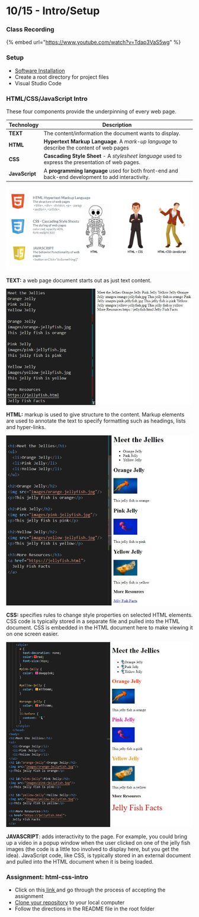 # 10/15 - Intro/Setup

### Class Recording 

{% embed url="https://www.youtube.com/watch?v=Tdap3VaS5wg" %}

### Setup

* [Software Installation](appendix/software-installation.md)
* Create a root directory for project files
* Visual Studio Code

### HTML/CSS/JavaScript Intro

These four components provide the underpinning of every web page.

| Technology     | Description                                                                                        |
| -------------- | -------------------------------------------------------------------------------------------------- |
| **TEXT**       | The content/information the document wants to display.                                             |
| **HTML**       | **Hypertext Markup Language**. A _mark-up language_ to describe the content of web pages           |
| **CSS**        | **Cascading Style Sheet** - A _stylesheet language_ used to express the presentation of web pages. |
| **JavaScript** | A **programming language** used for both front-end and back-end development to add interactivity.  |

![](<.gitbook/assets/image (59).png>)

**TEXT:** a web page document starts out as just text content.

![](<.gitbook/assets/image (113).png>)

**HTML:** markup is used to give structure to the content. Markup elements are used to annotate the text to specify formatting such as headings, lists and hyper-links.

![](<.gitbook/assets/image (264).png>)

**CSS:** specifies rules to change style properties on selected HTML elements. CSS code is typically stored in a separate file and pulled into the HTML document. CSS is embedded in the HTML document here to make viewing it on one screen easier.

![](<.gitbook/assets/image (217).png>)

**JAVASCRIPT**: adds interactivity to the page. For example, you could bring up a video in a popup window when the user clicked on one of the jelly fish images (the code is a little too involved to display here, but you get the idea). JavaScript code, like CSS, is typically stored in an external document and pulled into the HTML document when it is being loaded.



### Assignment: html-css-intro

* Click on this[ link ](https://classroom.github.com/a/zaSb0e3W)and go through the process of accepting the assignment
* [Clone your repository](appendix/git-github/cloning-from-an-existing-github-repo.md) to your local computer
* Follow the directions in the README file in the root folder
